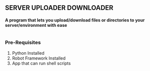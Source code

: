 ## SERVER UPLOADER DOWNLOADER
#### A program that lets you upload/download files or directories to your server/environment with ease
#
#
### Pre-Requisites
1. Python Installed
2. Robot Framework Installed
3. App that can run shell scripts

